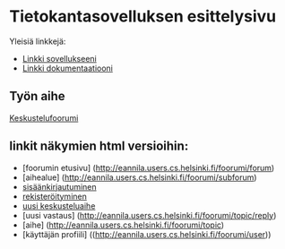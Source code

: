 # Tietokantasovelluksen esittelysivu

Yleisiä linkkejä:

* [Linkki sovellukseeni](http://eannila.users.cs.helsinki.fi/foorumi/)
* [Linkki dokumentaatiooni](https://github.com/ealiasannila/Tsoha-Bootstrap/blob/master/doc/dokumentaatio.pdf)

## Työn aihe

[Keskustelufoorumi](http://advancedkittenry.github.io/suunnittelu_ja_tyoymparisto/aiheet/Keskustelufoorumi.html) 

## linkit näkymien html versioihin:
* [foorumin etusivu] (http://eannila.users.cs.helsinki.fi/foorumi/forum)
* [aihealue] (http://eannila.users.cs.helsinki.fi/foorumi/subforum)
* [sisäänkirjautuminen](http://eannila.users.cs.helsinki.fi/foorumi/login)
* [rekisteröityminen](http://eannila.users.cs.helsinki.fi/foorumi/register)
* [uusi keskusteluaihe](http://eannila.users.cs.helsinki.fi/foorumi/newtopic)
* [uusi vastaus] (http://eannila.users.cs.helsinki.fi/foorumi/topic/reply)
* [aihe] (http://eannila.users.cs.helsinki.fi/foorumi/topic)
* [käyttäjän profiili] ((http://eannila.users.cs.helsinki.fi/foorumi/user))
